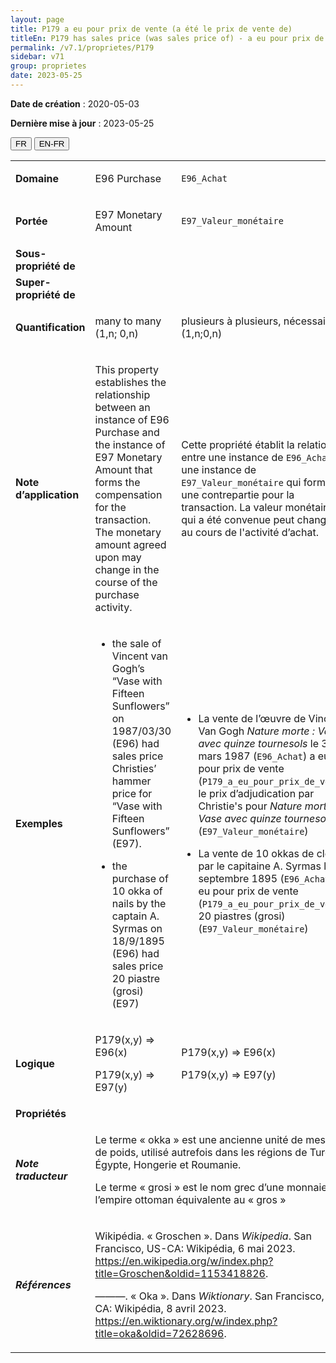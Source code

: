 ```yaml
---
layout: page
title: P179 a eu pour prix de vente (a été le prix de vente de)
titleEn: P179 has sales price (was sales price of) - a eu pour prix de vente (a été le prix de vente de)
permalink: /v7.1/proprietes/P179
sidebar: v71
group: proprietes
date: 2023-05-25
---
```


**Date de création** : 2020-05-03

**Dernière mise à jour** : 2023-05-25

<div class="lang-buttons">
 <button id="fr" class="activate">FR</button>
 <button id="en-fr">EN-FR</button>
</div>

<table>
<tbody>
<tr>
<td><strong>Domaine</strong></td>
<td class="en">
<p>E96 Purchase</p>
</td>
<td>
<p><code class="language-plaintext highlighter-rouge">E96_Achat</code></p>
</td>
</tr>
<tr>
<td><strong>Portée</strong></td>
<td class="en">
<p>E97 Monetary Amount</p>
</td>
<td>
<p><code class="language-plaintext highlighter-rouge">E97_Valeur_monétaire</code></p>
</td>
</tr>
<tr>
<td><strong>Sous-propriété de</strong></td>
<td class="en">
</td>
<td>
</td>
</tr>
<tr>
<td><strong>Super-propriété de</strong></td>
<td class="en">
</td>
<td>
</td>
</tr>
<tr>
<td><strong>Quantification</strong></td>
<td class="en">
<p>many to many (1,n; 0,n)</p>
</td>
<td>
<p>plusieurs à plusieurs, nécessaire (1,n;0,n)</p>
</td>
</tr>
<tr>
<td><strong>Note d’application</strong></td>
<td class="en">
<p>This property establishes the relationship between an instance of E96 Purchase and the instance of E97 Monetary Amount that forms the compensation for the transaction. The monetary amount agreed upon may change in the course of the purchase activity.</p>
</td>
<td>
<p>Cette propriété établit la relation entre une instance de <code class="language-plaintext highlighter-rouge">E96_Achat</code> et une instance de <code class="language-plaintext highlighter-rouge">E97_Valeur_monétaire</code> qui forme une contrepartie pour la transaction. La valeur monétaire qui a été convenue peut changer au cours de l'activité d’achat.</p>
</td>
</tr>
<tr>
<td><strong>Exemples</strong></td>
<td class="en">
<ul>
<li><p>the sale of Vincent van Gogh’s “Vase with Fifteen Sunflowers” on 1987/03/30 (E96) had sales price Christies’ hammer price for “Vase with Fifteen Sunflowers” (E97).</p>
</li>
<li><p>the purchase of 10 okka of nails by the captain A. Syrmas on 18/9/1895 (E96) had sales price 20 piastre (grosi) (E97)</p>
</li>
</ul>
</td>
<td>
<ul>
<li><p>La vente de l’œuvre de Vincent Van Gogh <em>Nature morte : Vase avec quinze tournesols</em> le 30 mars 1987 (<code class="language-plaintext highlighter-rouge">E96_Achat</code>) a eu pour prix de vente (<code class="language-plaintext highlighter-rouge">P179_a_eu_pour_prix_de_vente</code>) le prix d’adjudication par Christie's pour <em>Nature morte : Vase avec quinze tournesols</em> (<code class="language-plaintext highlighter-rouge">E97_Valeur_monétaire</code>)</p>
</li>
<li><p>La vente de 10 okkas de clous par le capitaine A. Syrmas le 18 septembre 1895 (<code class="language-plaintext highlighter-rouge">E96_Achat</code>) a eu pour prix de vente (<code class="language-plaintext highlighter-rouge">P179_a_eu_pour_prix_de_vente</code>) 20 piastres (grosi) (<code class="language-plaintext highlighter-rouge">E97_Valeur_monétaire</code>)</p>
</li>
</ul>
</td>
</tr>
<tr>
<td><strong>Logique</strong></td>
<td class="en">
<p>P179(x,y) ⇒ E96(x)</p>
<p>P179(x,y) ⇒ E97(y)</p>
</td>
<td>
<p>P179(x,y) ⇒ E96(x)</p>
<p>P179(x,y) ⇒ E97(y)</p>
</td>
</tr>
<tr>
<td><strong>Propriétés</strong></td>
<td class="en">
</td>
<td>
</td>
</tr>
<tr>
<td><strong><em>Note traducteur</em></strong></td>
<td colspan="2">
<p>Le terme « okka » est une ancienne unité de mesure de poids, utilisé autrefois dans les régions de Turquie, Égypte, Hongerie et Roumanie.</p>
<p>Le terme « grosi » est le nom grec d’une monnaie de l’empire ottoman équivalente au « gros »</p>
</td>
</tr>
<tr>
<td><strong><em>Références</em></strong></td>
<td colspan="2">
<p>Wikipédia. « Groschen ». Dans <em>Wikipedia</em>. San Francisco, US-CA: Wikipédia, 6 mai 2023.<a href="https://en.wikipedia.org/w/index.php?title=Groschen&oldid=1153418826"><span class="underline"> </span></a><a href="https://en.wikipedia.org/w/index.php?title=Groschen&oldid=1153418826"><span class="underline">https://en.wikipedia.org/w/index.php?title=Groschen&oldid=1153418826</span></a>.</p>
<p>———. « Oka ». Dans <em>Wiktionary</em>. San Francisco, US-CA: Wikipédia, 8 avril 2023.<a href="https://en.wiktionary.org/w/index.php?title=oka&oldid=72628696"><span class="underline"> </span></a><a href="https://en.wiktionary.org/w/index.php?title=oka&oldid=72628696"><span class="underline">https://en.wiktionary.org/w/index.php?title=oka&oldid=72628696</span></a>.</p>
</td>
</tr>
</tbody>
</table>
